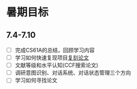 # 暑期目标

## 7.4-7.10

- [ ]  完成CS61A的总结，回顾学习内容
- [ ]  学习如何快速复现项目[复刻论文](https://www.bilibili.com/video/BV1z2421c7db/?spm_id_from=333.337.search-card.all.click&vd_source=6e9d84912f8198d9654970b613a22ba0)
- [ ]  文献等级和水平认知(CCF搜索论文)
- [ ]  调研意图识别、对话系统、对话状态管理三个方向
- [ ]  学习如何寻找论文
